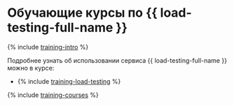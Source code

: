 # Обучающие курсы по {{ load-testing-full-name }}

{% include [training-intro](../_includes/training/training-intro.md) %}

Подробнее узнать об использовании сервиса {{ load-testing-full-name }} можно в курсе:
* {% include [training-load-testing](../_includes/training/training-load-testing.md) %}

{% include [training-courses](../_includes/training/training-courses.md) %}